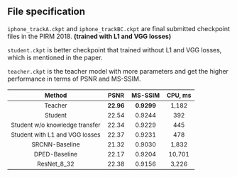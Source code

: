 ## File specification

``iphone_trackA.ckpt`` and ``iphone_trackBC.ckpt`` are final submitted checkpoint files in the PIRM 2018. **(trained with L1 and VGG losses)**

``student.ckpt`` is better checkpoint that trained without L1 and VGG losses, which is mentioned in the paper.

``teacher.ckpt`` is the teacher model with more parameters and get the higher performance in terms of PSNR and MS-SSIM.

| <sub>Method</sub> | <sub>PSNR</sub> | <sub>MS-SSIM</sub> | <sub>CPU, ms</sub> |
|:---:|:---:|:---:|:---:|
| <sub>Teacher</sub> | <sub>**22.96**</sub> | <sub>**0.9299**</sub> | <sub>1,182</sub> |
| <sub>Student</sub> | <sub>22.54</sub> | <sub>0.9244</sub> | <sub>392</sub> |
| <sub>Student w/o knowledge transfer</sub> | <sub>22.34</sub> | <sub>0.9229</sub> | <sub>445</sub> |
| <sub>Student with L1 and VGG losses</sub> | <sub>22.37</sub> | <sub>0.9231</sub> | <sub>478</sub> |
| <sub>SRCNN-Baseline</sub> | <sub>21.32</sub> | <sub>0.9030</sub> | <sub>1,832</sub> |
| <sub>DPED-Baseline</sub> | <sub>22.17</sub> | <sub>0.9204</sub> | <sub>10,701</sub> |
| <sub>ResNet_8_32</sub> | <sub>22.38</sub> | <sub>0.9156</sub> | <sub>3,226</sub> |
